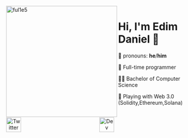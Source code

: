 <br />
<img src="https://github.com/ful1e5/ful1e5/blob/main/assets/lines.svg" align="left" width="300" alt="ful1e5"/>

# Hi, I'm Edim Daniel 👋

👨 pronouns: **he**/**him**

💼 Full-time programmer

🧑‍🎓 Bachelor of Computer Science

🤾 Playing with Web 3.0 (Solidity,Ethereum,Solana)

<br />

<!-- Discord: https://discord.gg/2RjkTNK -->
<!-- Twitch: https://www.twitch.tv/ful1e5 -->
<div align="center" style="display: flex; justify-content: space-between;">

  <a href="https://twitter.com/obongowo_eteka">
    <img src="https://imgur.com/6UKZXAM.png" width="40" height="40" alt="Twitter">
  </a>
  <a href="https://www.instagram.com/eteka.e/">
    <img src="https://imgur.com/M6yBwxS" height="40" width="40" alt="Dev Community Inc.">
  </a>
<div>